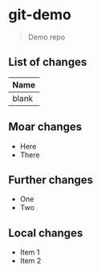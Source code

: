 # git-demo

> Demo repo

## List of changes

| Name  |
| ----  |
| blank |

## Moar changes

* Here
* There

## Further changes

* One
* Two

## Local changes

* Item 1
* Item 2
